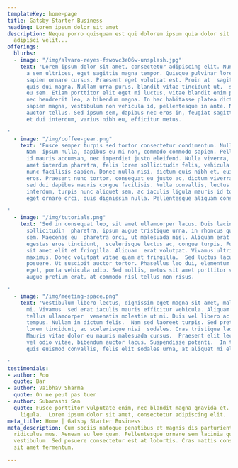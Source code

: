 ```yaml
---
templateKey: home-page
title: Gatsby Starter Business
heading: Lorem ipsum dolor sit amet
description: Neque porro quisquam est qui dolorem ipsum quia dolor sit amet, consectetur,
  adipisci velit...
offerings:
  blurbs:
  - image: "/img/alvaro-reyes-fswovc3e06w-unsplash.jpg"
    text: 'Lorem ipsum dolor sit amet, consectetur adipiscing elit. Nunc finibus  sem
      a sem ultrices, eget sagittis magna tempor. Quisque pulvinar lorem  molestie
      sapien ornare cursus. Praesent eget volutpat est. Proin at  sagittis ex. Duis
      quis dui magna. Nullam urna purus, blandit vitae tincidunt ut,  scelerisque
      eu sem. Etiam porttitor elit eget mi luctus, vitae blandit enim pretium.  Aenean
      nec hendrerit leo, a bibendum magna. In hac habitasse platea dictumst.  Suspendisse
      sapien magna, vestibulum non vehicula id, pellentesque in ante. Nullam  sed
      auctor tellus. Sed ipsum sem, dapibus nec eros in, feugiat sagittis mi.  Nullam
      et dui interdum, varius nibh eu, efficitur metus.

'
  - image: "/img/coffee-gear.png"
    text: 'Fusce semper turpis sed tortor consectetur condimentum. Nulla facilisi.
      Nam  ipsum nulla, dapibus eu mi non, commodo commodo sapien. Pellentesque luctus  neque
      id mauris accumsan, nec imperdiet justo eleifend. Nulla viverra, ipsum  sit
      amet interdum pharetra, felis lorem sollicitudin felis, vehicula finibus  enim
      nunc facilisis sapien. Donec nulla nisi, dictum quis nibh et, euismod  semper
      eros. Praesent nunc tortor, consequat eu justo ac, dictum viverra enim.  Etiam
      sed dui dapibus mauris congue facilisis. Nulla convallis, lectus vel  vehicula
      interdum, turpis nunc aliquet sem, ac iaculis ligula mauris id tortor.  Sed
      eget ornare orci, quis dignissim nulla. Pellentesque aliquam consectetur congue.

'
  - image: "/img/tutorials.png"
    text: 'Sed in consequat leo, sit amet ullamcorper lacus. Duis lacinia, metus vitae
      sollicitudin  pharetra, ipsum augue tristique urna, in rhoncus quam tortor eget
      sem. Maecenas eu  pharetra orci, ut malesuada nisl. Aliquam erat volutpat. Curabitur
      egestas eros tincidunt,  scelerisque lectus ac, congue turpis. Fusce egestas
      sit amet elit et fringilla. Aliquam  erat volutpat. Vivamus ultrices venenatis
      maximus. Donec volutpat vitae quam at fringilla.  Sed luctus lacus vel tempus
      posuere. Ut suscipit auctor tortor. Phasellus leo dui, elementum  non sollicitudin
      eget, porta vehicula odio. Sed mollis, metus sit amet porttitor vehicula,  quam
      augue pretium erat, at commodo nisl tellus non risus.

'
  - image: "/img/meeting-space.png"
    text: 'Vestibulum libero lectus, dignissim eget magna sit amet, malesuada tincidunt
      mi. Vivamus  sed erat iaculis mauris efficitur vehicula. Aliquam sed urna at
      tellus ullamcorper  venenatis molestie ut mi. Duis vel libero ac lectus cursus
      tempus. Nullam in dictum felis.  Nam sed laoreet turpis. Sed pretium urna consequat
      lorem tincidunt, ac scelerisque nisi  sodales. Cras tristique laoreet tempor.
      Mauris vitae dolor eu mauris malesuada cursus.  Praesent elit lectus, iaculis
      vel odio vitae, bibendum auctor lacus. Suspendisse potenti.  In tempor, massa
      quis euismod convallis, felis elit sodales urna, at aliquet mi elit auctor  risus.

'
testimonials:
- author: Foo
  quote: Bar
- author: Vaibhav Sharma
  quote: On ne peut pas tuer
- author: Subarashi San
  quote: Fusce porttitor vulputate enim, nec blandit magna gravida et. Etiam et dignissim
    ligula.  Lorem ipsum dolor sit amet, consectetur adipiscing elit.
meta_title: Home | Gatsby Starter Business
meta_description: Cum sociis natoque penatibus et magnis dis parturient montes, nascetur
  ridiculus mus. Aenean eu leo quam. Pellentesque ornare sem lacinia quam venenatis
  vestibulum. Sed posuere consectetur est at lobortis. Cras mattis consectetur purus
  sit amet fermentum.

---
```

